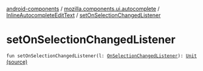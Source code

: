 [android-components](../../index.md) / [mozilla.components.ui.autocomplete](../index.md) / [InlineAutocompleteEditText](index.md) / [setOnSelectionChangedListener](./set-on-selection-changed-listener.md)

# setOnSelectionChangedListener

`fun setOnSelectionChangedListener(l: `[`OnSelectionChangedListener`](../-on-selection-changed-listener.md)`): `[`Unit`](https://kotlinlang.org/api/latest/jvm/stdlib/kotlin/-unit/index.html) [(source)](https://github.com/mozilla-mobile/android-components/blob/master/components/ui/autocomplete/src/main/java/mozilla/components/ui/autocomplete/InlineAutocompleteEditText.kt#L121)